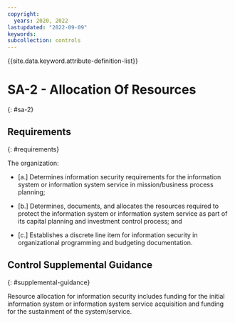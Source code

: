 ```yaml
---
copyright:
  years: 2020, 2022
lastupdated: "2022-09-09"
keywords: 
subcollection: controls
---
```


{{site.data.keyword.attribute-definition-list}}

# SA-2 - Allocation Of Resources
{: #sa-2}

## Requirements
{: #requirements}

The organization:

- \[a.\] Determines information security requirements for the information system or information system service in mission/business process planning;

- \[b.\] Determines, documents, and allocates the resources required to protect the information system or information system service as part of its capital planning and investment control process; and

- \[c.\] Establishes a discrete line item for information security in organizational programming and budgeting documentation.

## Control Supplemental Guidance
{: #supplemental-guidance}

Resource allocation for information security includes funding for the initial information system or information system service acquisition and funding for the sustainment of the system/service.


